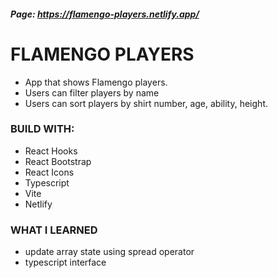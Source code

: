 ##### Page: https://flamengo-players.netlify.app/

# FLAMENGO PLAYERS

- App that shows Flamengo players.
- Users can filter players by name
- Users can sort players by shirt number, age, ability, height.

### BUILD WITH:
- React Hooks
- React Bootstrap
- React Icons
- Typescript
- Vite
- Netlify

### WHAT I LEARNED

- update array state using spread operator
- typescript interface 
